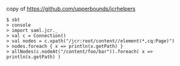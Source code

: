 copy of https://github.com/upperbounds/jcrhelpers

```
$ sbt
> console
> import saml.jcr._
> val c = Connection()
> val nodes = c.xpath("/jcr:root/content//element(*,cq:Page)")
> nodes.foreach { x => println(x.getPath) }
> allNodes(c.nodeAt("/content/foo/bar")).foreach( x => println(x.getPath) )
```